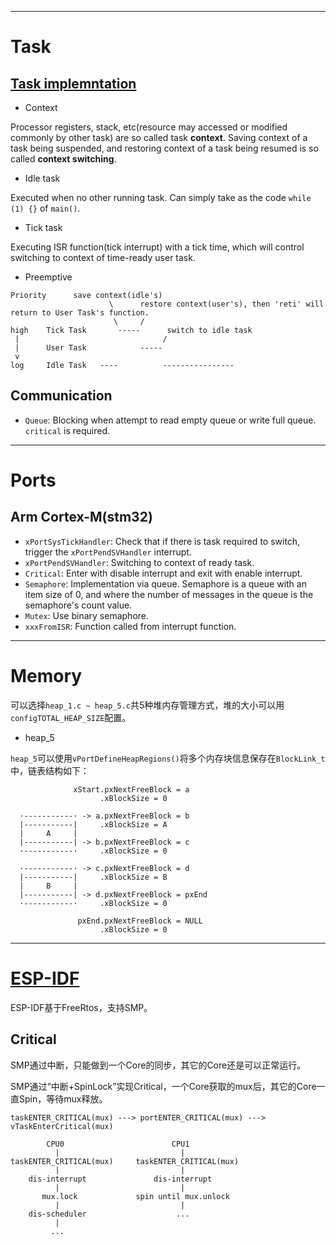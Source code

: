 
---
# Task

## [Task implemntation](https://www.freertos.org/implementation/main.html)

- Context

Processor registers, stack, etc(resource may accessed or modified commonly by other task) are so called task **context**.
Saving context of a task being suspended, and restoring context of a task being resumed is so called **context switching**.

- Idle task

Executed when no other running task. Can simply take as the code `while (1) {}` of `main()`.

- Tick task

Executing ISR function(tick interrupt) with a tick time, which will control switching to context of time-ready user task.

- Preemptive

```
Priority      save context(idle's)
                      \      restore context(user's), then 'reti' will return to User Task's function.
                       \     /
high    Tick Task       -----      switch to idle task
 |                                /
 |      User Task            -----
 v
log     Idle Task   ----          ----------------
```

## Communication

 - `Queue`: Blocking when attempt to read empty queue or write full queue. `critical` is required.


---
# Ports

## Arm Cortex-M(stm32)

- `xPortSysTickHandler`: Check that if there is task required to switch, trigger the `xPortPendSVHandler` interrupt.
- `xPortPendSVHandler`: Switching to context of ready task.
- `Critical`: Enter with disable interrupt and exit with enable interrupt.
- `Semaphore`: Implementation via queue. Semaphore is a queue with an item size of 0, and where the number of messages in the queue is the semaphore's count value.
- `Mutex`: Use binary semaphore.
- `xxxFromISR`: Function called from interrupt function.


---
# Memory

可以选择`heap_1.c ~ heap_5.c`共5种堆内存管理方式，堆的大小可以用`configTOTAL_HEAP_SIZE`配置。

- heap_5

`heap_5`可以使用`vPortDefineHeapRegions()`将多个内存块信息保存在`BlockLink_t`中，链表结构如下：

```
              xStart.pxNextFreeBlock = a
                    .xBlockSize = 0

  ·-----------· -> a.pxNextFreeBlock = b
  |-----------|     .xBlockSize = A
  |     A     |
  |-----------| -> b.pxNextFreeBlock = c
  ·-----------·     .xBlockSize = 0

  ·-----------· -> c.pxNextFreeBlock = d
  |-----------|     .xBlockSize = B
  |     B     |
  |-----------| -> d.pxNextFreeBlock = pxEnd
  ·-----------·     .xBlockSize = 0

               pxEnd.pxNextFreeBlock = NULL
                    .xBlockSize = 0
```

---
# [ESP-IDF](https://docs.espressif.com/projects/esp-idf/zh_CN/latest/esp32/api-guides/freertos-smp.html)

ESP-IDF基于FreeRtos，支持SMP。

## Critical

SMP通过中断，只能做到一个Core的同步，其它的Core还是可以正常运行。

SMP通过“中断+SpinLock”实现Critical，一个Core获取的mux后，其它的Core一直Spin，等待mux释放。

```
taskENTER_CRITICAL(mux) ---> portENTER_CRITICAL(mux) ---> vTaskEnterCritical(mux)

        CPU0                        CPU1
          |                           |
taskENTER_CRITICAL(mux)     taskENTER_CRITICAL(mux)
          |                           |
    dis-interrupt               dis-interrupt
          |                           |
       mux.lock             spin until mux.unlock
          |                           |
    dis-scheduler                    ...
          |
         ...
```
